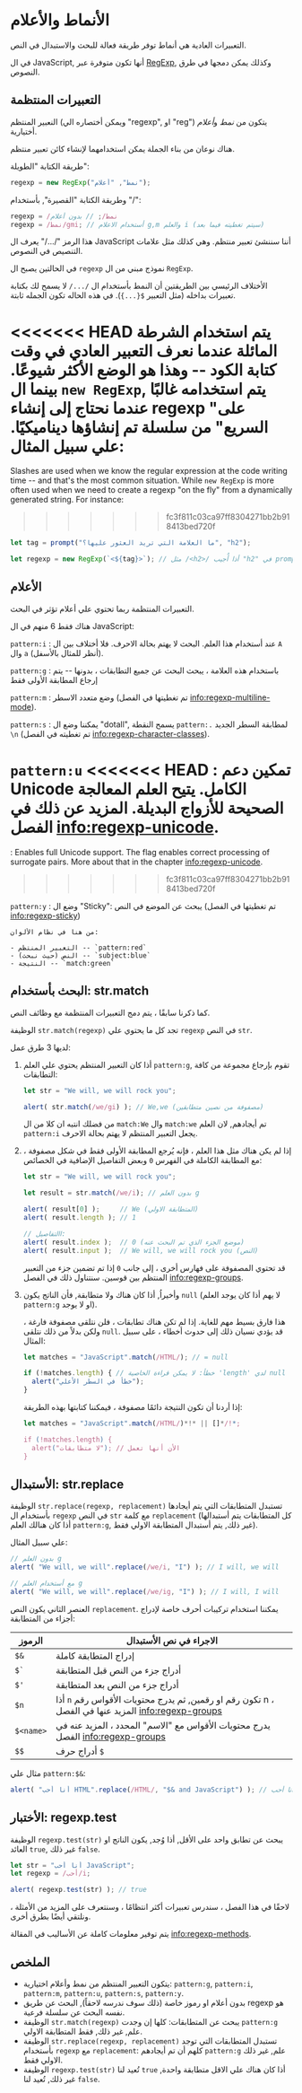 # الأنماط والأعلام

التعبيرات العادية هي أنماط توفر طريقة فعالة للبحث والاستبدال في النص.

في ال JavaScript, أنها تكون متوفرة عبر [RegExp](mdn:js/RegExp), وكذلك يمكن دمجها في طرق النصوص.

## التعبيرات المنتظمة

النعبير المنتظم (ويمكن أختصاره الي "regexp", او "reg") يتكون من *نمط* و*أعلام* أختيارية.

هناك نوعان من بناء الجملة يمكن استخدامهما لإنشاء كائن تعبير منتظم.

طريقة الكتابة "الطويلة":

```js
regexp = new RegExp("نمط", "أعلام");
```

وطريقة الكتابة "القصيرة", بأستخدام "/":

```js
regexp = /نمط/; // بدون أعلام 
regexp = /نمط/gmi; // أستخدام الاعلام g,m والعلم i (سيتم تغطيته فيما بعد)
```

هذا الرمز "/.../" يعرف ال JavaScript أننا سننشئ تعبير منتظم. وهي كذلك مثل علامات التنصيص في النصوص.

في الحالتين يصبح ال `regexp` نموذج مبني من ال `RegExp`.

الأختلاف الرئيسي بين الطريقتين أن النمط بأستخدام ال `/.../` لا يسمح لك بكتابة تعبيرات بداخله (مثل التعبير `${...}`). في هذه الحاله تكون الجمله ثابتة.

<<<<<<< HEAD
يتم استخدام الشرطة المائلة عندما نعرف التعبير العادي في وقت كتابة الكود -- وهذا هو الوضع الأكثر شيوعًا. بينما ال `new RegExp`, يتم استخدامه غالبًا عندما نحتاج إلى إنشاء regexp "على السريع" من سلسلة تم إنشاؤها ديناميكيًا. علي سبيل المثال:
=======
Slashes are used when we know the regular expression at the code writing time -- and that's the most common situation. While `new RegExp` is more often used when we need to create a regexp "on the fly" from a dynamically generated string. For instance:
>>>>>>> fc3f811c03ca97ff8304271bb2b918413bed720f

```js
let tag = prompt("ما العلامة التي تريد العثور عليها؟", "h2");

let regexp = new RegExp(`<${tag}>`); // مثل /<h2>/ أذا أُجيب "h2" في prompt أعلاه
```

## الأعلام

التعبيرات المنتظمة ربما تحتوي علي أعلام تؤثر في البحث.

هناك فقط 6 منهم في ال JavaScript:

`pattern:i`
: عند أستخدام هذا العلم. البحث لا يهتم بحالة الاحرف. فلا أختلاف بين ال `A` وال `a` (أنظر للمثال بالأسفل).

`pattern:g`
: باستخدام هذه العلامة ، يبحث البحث عن جميع التطابقات ، بدونها -- يتم إرجاع المطابقة الأولى فقط

`pattern:m`
: وضع متعدد الاسطر (تم تغطيتها في الفصل <info:regexp-multiline-mode>).

`pattern:s`
: يمكننا وضع ال "dotall", يسمح النقطة `pattern:.` لمطابقة السطر الجديد `\n` (تم تغطيته في الفصل <info:regexp-character-classes>).

`pattern:u`
<<<<<<< HEAD
: تمكين دعم Unicode الكامل. يتيح العلم المعالجة الصحيحة للأزواج البديلة. المزيد عن ذلك في الفصل <info:regexp-unicode>.
=======
: Enables full Unicode support. The flag enables correct processing of surrogate pairs. More about that in the chapter <info:regexp-unicode>.
>>>>>>> fc3f811c03ca97ff8304271bb2b918413bed720f

`pattern:y`
: وضع ال "Sticky": يبحث عن الموضع في النص (تم تغطيتها في الفصل <info:regexp-sticky>)

```smart header="الألوان"
من هنا في نظام الألوان:

- التعبير المنتظم -- `pattern:red`
- النص (حيث نبحث) -- `subject:blue`
- النتيجة -- `match:green`
```

## البحث بأستخدام: str.match

كما ذكرنا سابقًا ، يتم دمج التعبيرات المنتظمة مع وظائف النص.

الوظيفة `str.match(regexp)` تجد كل ما يحتوي علي `regexp` في النص `str`.

لديها 3 طرق عمل:

1. أذا كان التعبير المنتظم يحتوي علي العلم `pattern:g`, تقوم بإرجاع مجموعة من كافة التطابقات:
    ```js run
    let str = "We will, we will rock you";

    alert( str.match(/we/gi) ); // We,we (مصفوفة من نصين متطابقين)
    ```
    من فضلك انتبه ان كلا من ال `match:We` وال `match:we` تم أيجادهم, لان العلم `pattern:i` يجعل التعبير المنتظم لا يهتم بحالة الاحرف.

2. إذا لم يكن هناك مثل هذا العلم ، فإنه يُرجع المطابقة الأولى فقط في شكل مصفوفة ، مع المطابقة الكاملة في الفهرس `0` وبعض التفاصيل الإضافية في الخصائص:
    ```js run
    let str = "We will, we will rock you";

    let result = str.match(/we/i); // بدون العلم g

    alert( result[0] );     // We (المتطابقة الاولي)
    alert( result.length ); // 1

    // االتفاصيل:
    alert( result.index );  // 0 (موضع الجزء الذي تم البحث عنه)
    alert( result.input );  // We will, we will rock you (النص)
    ```
    قد تحتوي المصفوفة على فهارس أخرى ، إلى جانب `0` إذا تم تضمين جزء من التعبير المنتظم بين قوسين. سنتناول ذلك في الفصل  <info:regexp-groups>.

3. وأخيراُ, أذا كان هناك ولا متطابقة, فأن الناتج يكون `null` (لا يهم أذا كان يوجد العلم `pattern:g` او لا يوجد).

    هذا فارق بسيط مهم للغاية. إذا لم تكن هناك تطابقات ، فلن نتلقى مصفوفة فارغة ، ولكن بدلاً من ذلك نتلقى `null`. قد يؤدي نسيان ذلك إلى حدوث أخطاء ، على سبيل المثال:

    ```js run
    let matches = "JavaScript".match(/HTML/); // = null

    if (!matches.length) { // خطأ: لا يمكن قراءة الخاصية 'length' لدي null
      alert("خطأ في السطر الأعلي");
    }
    ```

    إذا أردنا أن تكون النتيجة دائمًا مصفوفة ، فيمكننا كتابتها بهذه الطريقة:

    ```js run
    let matches = "JavaScript".match(/HTML/)*!* || []*/!*;

    if (!matches.length) {
      alert("لا متطابقات"); // الأن أنها تعمل
    }
    ```

## الأستبدال: str.replace

الوظيفة `str.replace(regexp, replacement)` تستبدل المتطابقات التي يتم أيجادها بأستخدام ال `regexp` في النص `str` مع كلمة `replacement` (كل المتطابقات يتم أستبدالها أذا كان هنالك العلم `pattern:g`, غير ذلك, يتم أستبدال المتطابقة الاولي فقط).

علي سبيل المثال:

```js run
// بدون العلم g 
alert( "We will, we will".replace(/we/i, "I") ); // I will, we will

// مع أستخدام العلم g
alert( "We will, we will".replace(/we/ig, "I") ); // I will, I will
```

العنصر الثاني يكون النص `replacement`. يمكننا استخدام تركيبات أحرف خاصة لإدراج أجزاء من المتطابقة:

| الرموز | الاجراء في نص الأستبدال |
|--------|--------|
|`$&`|إدراج المتطابقة كاملة|
|<code>$&#096;</code>|أدراج جزء من النص قبل المتطابقة|
|`$'`|أدراج جزء من النص بعد المتطابقة|
|`$n`|أذا `n` تكون رقم او رقمين, ثم يدرج محتويات الأقواس رقم n ، المزيد عنها في الفصل <info:regexp-groups>|
|`$<name>`|يدرج محتويات الأقواس مع "الاسم" المحدد ، المزيد عنه في الفصل <info:regexp-groups>|
|`$$`|أدراج حرف `$` |

مثال علي `pattern:$&`:

```js run
alert( "أنا أحب HTML".replace(/HTML/, "$& and JavaScript") ); // أنا أحب HTML and JavaScript
```

## الأختبار: regexp.test

الوظيفة `regexp.test(str)` يبحث عن تطابق واحد على الأقل, أذا وُجد, يكون الناتج او العائد `true`, غير ذلك `false`.

```js run
let str = "أنا أحب JavaScript";
let regexp = /أحب/i;

alert( regexp.test(str) ); // true
```

لاحقًا في هذا الفصل ، سندرس تعبيرات أكثر انتظامًا ، وسنتعرف على المزيد من الأمثلة ، ونلتقي أيضًا بطرق أخرى.

يتم توفير معلومات كاملة عن الأساليب في المقالة <info:regexp-methods>.

## الملخص

- يتكون التعبير المنتظم من نمط وأعلام اختيارية: `pattern:g`, `pattern:i`, `pattern:m`, `pattern:u`, `pattern:s`, `pattern:y`.
- بدون أعلام او رموز خاصة  (ذلك سوف ندرسه لاحقاً), البحث عن طريق regexp هو نفسه البحث عن سلسلة فرعية.
- الوظيفة `str.match(regexp)` يبحث عن المتطابقات: كلها إن وجدت `pattern:g` علم, غير ذلك, فقط المتطابقة الاولي.
- الوظيفة `str.replace(regexp, replacement)` تستبدل المتطابقات التي توجد بأستخدام `regexp` مع `replacement`: كلهم أن تم أيجادهم `pattern:g` علم, غير ذلك الاولي فقط.
- الوظيفة `regexp.test(str)` تُعيد لنا `true` أذا كان هناك علي الاقل متطابقة واحدة, غير ذلك, تُعيد لنا `false`.
